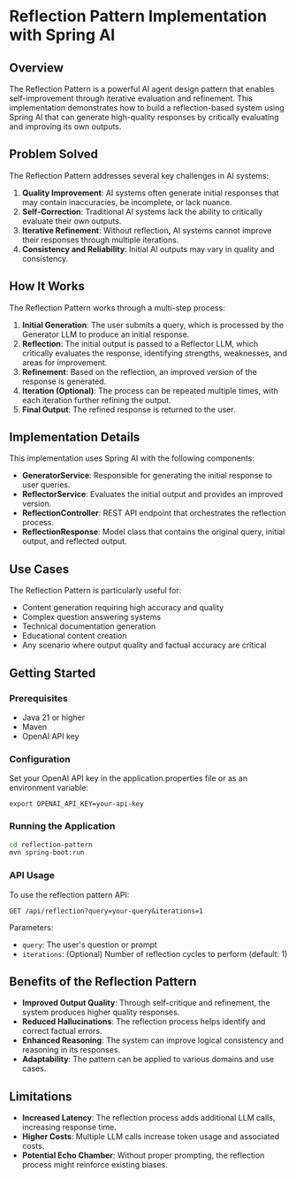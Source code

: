 # Reflection Pattern Implementation with Spring AI

## Overview

The Reflection Pattern is a powerful AI agent design pattern that enables self-improvement through iterative evaluation and refinement. This implementation demonstrates how to build a reflection-based system using Spring AI that can generate high-quality responses by critically evaluating and improving its own outputs.

## Problem Solved

The Reflection Pattern addresses several key challenges in AI systems:

1. **Quality Improvement**: AI systems often generate initial responses that may contain inaccuracies, be incomplete, or lack nuance.
2. **Self-Correction**: Traditional AI systems lack the ability to critically evaluate their own outputs.
3. **Iterative Refinement**: Without reflection, AI systems cannot improve their responses through multiple iterations.
4. **Consistency and Reliability**: Initial AI outputs may vary in quality and consistency.

## How It Works

The Reflection Pattern works through a multi-step process:

1. **Initial Generation**: The user submits a query, which is processed by the Generator LLM to produce an initial response.
2. **Reflection**: The initial output is passed to a Reflector LLM, which critically evaluates the response, identifying strengths, weaknesses, and areas for improvement.
3. **Refinement**: Based on the reflection, an improved version of the response is generated.
4. **Iteration (Optional)**: The process can be repeated multiple times, with each iteration further refining the output.
5. **Final Output**: The refined response is returned to the user.

## Implementation Details

This implementation uses Spring AI with the following components:

- **GeneratorService**: Responsible for generating the initial response to user queries.
- **ReflectorService**: Evaluates the initial output and provides an improved version.
- **ReflectionController**: REST API endpoint that orchestrates the reflection process.
- **ReflectionResponse**: Model class that contains the original query, initial output, and reflected output.

## Use Cases

The Reflection Pattern is particularly useful for:

- Content generation requiring high accuracy and quality
- Complex question answering systems
- Technical documentation generation
- Educational content creation
- Any scenario where output quality and factual accuracy are critical

## Getting Started

### Prerequisites

- Java 21 or higher
- Maven
- OpenAI API key

### Configuration

Set your OpenAI API key in the application.properties file or as an environment variable:

```
export OPENAI_API_KEY=your-api-key
```

### Running the Application

```bash
cd reflection-pattern
mvn spring-boot:run
```

### API Usage

To use the reflection pattern API:

```
GET /api/reflection?query=your-query&iterations=1
```

Parameters:
- `query`: The user's question or prompt
- `iterations`: (Optional) Number of reflection cycles to perform (default: 1)

## Benefits of the Reflection Pattern

- **Improved Output Quality**: Through self-critique and refinement, the system produces higher quality responses.
- **Reduced Hallucinations**: The reflection process helps identify and correct factual errors.
- **Enhanced Reasoning**: The system can improve logical consistency and reasoning in its responses.
- **Adaptability**: The pattern can be applied to various domains and use cases.

## Limitations

- **Increased Latency**: The reflection process adds additional LLM calls, increasing response time.
- **Higher Costs**: Multiple LLM calls increase token usage and associated costs.
- **Potential Echo Chamber**: Without proper prompting, the reflection process might reinforce existing biases.

